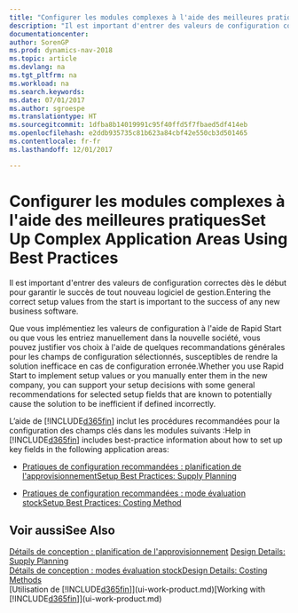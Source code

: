 ```yaml
---
title: "Configurer les modules complexes à l'aide des meilleures pratiques"
description: "Il est important d'entrer des valeurs de configuration correctes dès le début pour garantir le succès de tout nouveau logiciel de gestion."
documentationcenter: 
author: SorenGP
ms.prod: dynamics-nav-2018
ms.topic: article
ms.devlang: na
ms.tgt_pltfrm: na
ms.workload: na
ms.search.keywords: 
ms.date: 07/01/2017
ms.author: sgroespe
ms.translationtype: HT
ms.sourcegitcommit: 1dfba8b14019991c95f40ffd5f7fbaed5df414eb
ms.openlocfilehash: e2ddb935735c81b623a84cbf42e550cb3d501465
ms.contentlocale: fr-fr
ms.lasthandoff: 12/01/2017

---
```

# <a name="set-up-complex-application-areas-using-best-practices"></a><span data-ttu-id="dee88-103">Configurer les modules complexes à l'aide des meilleures pratiques</span><span class="sxs-lookup"><span data-stu-id="dee88-103">Set Up Complex Application Areas Using Best Practices</span></span>
<span data-ttu-id="dee88-104">Il est important d'entrer des valeurs de configuration correctes dès le début pour garantir le succès de tout nouveau logiciel de gestion.</span><span class="sxs-lookup"><span data-stu-id="dee88-104">Entering the correct setup values from the start is important to the success of any new business software.</span></span>  

 <span data-ttu-id="dee88-105">Que vous implémentiez les valeurs de configuration à l'aide de Rapid Start ou que vous les entriez manuellement dans la nouvelle société, vous pouvez justifier vos choix à l'aide de quelques recommandations générales pour les champs de configuration sélectionnés, susceptibles de rendre la solution inefficace en cas de configuration erronée.</span><span class="sxs-lookup"><span data-stu-id="dee88-105">Whether you use Rapid Start to implement setup values or you manually enter them in the new company, you can support your setup decisions with some general recommendations for selected setup fields that are known to potentially cause the solution to be inefficient if defined incorrectly.</span></span>  

 <span data-ttu-id="dee88-106">L’aide de [!INCLUDE[d365fin](includes/d365fin_md.md)] inclut les procédures recommandées pour la configuration des champs clés dans les modules suivants :</span><span class="sxs-lookup"><span data-stu-id="dee88-106">Help in [!INCLUDE[d365fin](includes/d365fin_md.md)] includes best-practice information about how to set up key fields in the following application areas:</span></span>  

-   [<span data-ttu-id="dee88-107">Pratiques de configuration recommandées : planification de l'approvisionnement</span><span class="sxs-lookup"><span data-stu-id="dee88-107">Setup Best Practices: Supply Planning</span></span>](setup-best-practices-supply-planning.md)  

-   [<span data-ttu-id="dee88-108">Pratiques de configuration recommandées : mode évaluation stock</span><span class="sxs-lookup"><span data-stu-id="dee88-108">Setup Best Practices: Costing Method</span></span>](setup-best-practices-costing-method.md)  

## <a name="see-also"></a><span data-ttu-id="dee88-109">Voir aussi</span><span class="sxs-lookup"><span data-stu-id="dee88-109">See Also</span></span>  
 <span data-ttu-id="dee88-110">[Détails de conception : planification de l'approvisionnement](design-details-supply-planning.md) </span><span class="sxs-lookup"><span data-stu-id="dee88-110">[Design Details: Supply Planning](design-details-supply-planning.md) </span></span>  
 [<span data-ttu-id="dee88-111">Détails de conception : modes évaluation stock</span><span class="sxs-lookup"><span data-stu-id="dee88-111">Design Details: Costing Methods</span></span>](design-details-costing-methods.md)  
 <span data-ttu-id="dee88-112">[Utilisation de [!INCLUDE[d365fin](includes/d365fin_md.md)]](ui-work-product.md)</span><span class="sxs-lookup"><span data-stu-id="dee88-112">[Working with [!INCLUDE[d365fin](includes/d365fin_md.md)]](ui-work-product.md)</span></span>

